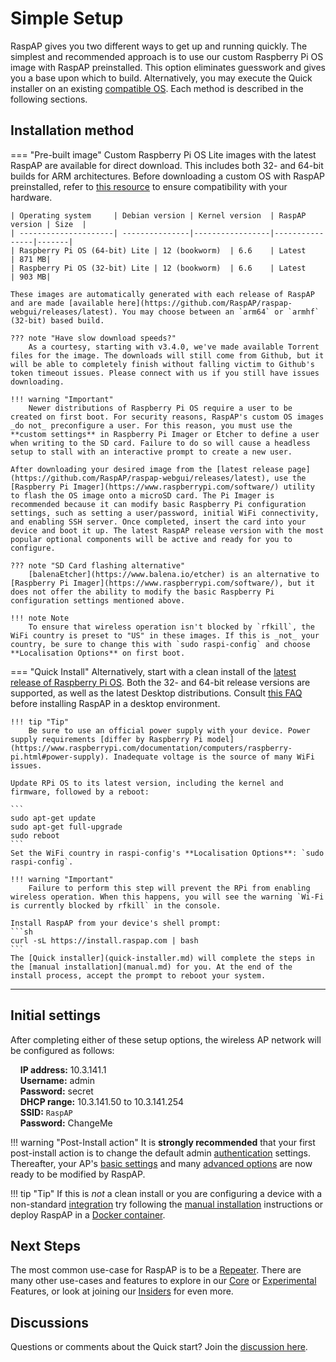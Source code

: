 # Simple Setup

RaspAP gives you two different ways to get up and running quickly. The simplest and recommended approach is to use our custom Raspberry Pi OS image with RaspAP preinstalled. This option eliminates guesswork and gives you a base upon which to build. Alternatively, you may execute the Quick installer on an existing [compatible OS](index.md#compatible-operating-systems). Each method is described in the following sections.

## Installation method

=== "Pre-built image"
    Custom Raspberry Pi OS Lite images with the latest RaspAP are available for direct download. This includes both 32- and 64-bit builds for ARM architectures. Before downloading a custom OS with RaspAP preinstalled, refer to [this resource](https://www.raspberrypi.com/software/operating-systems/) to ensure compatibility with your hardware.


    | Operating system     | Debian version | Kernel version  | RaspAP version | Size  |
    | ---------------------| ---------------|-----------------|----------------|-------|
    | Raspberry Pi OS (64-bit) Lite | 12 (bookworm)  | 6.6    | Latest         | 871 MB|
    | Raspberry Pi OS (32-bit) Lite | 12 (bookworm)  | 6.6    | Latest         | 903 MB|

    These images are automatically generated with each release of RaspAP and are made [available here](https://github.com/RaspAP/raspap-webgui/releases/latest). You may choose between an `arm64` or `armhf` (32-bit) based build.

    ??? note "Have slow download speeds?"
        As a courtesy, starting with v3.4.0, we've made available Torrent files for the image. The downloads will still come from Github, but it will be able to completely finish without falling victim to Github's token timeout issues. Please connect with us if you still have issues downloading.

    !!! warning "Important"
        Newer distributions of Raspberry Pi OS require a user to be created on first boot. For security reasons, RaspAP's custom OS images _do not_ preconfigure a user. For this reason, you must use the **custom settings** in Raspberry Pi Imager or Etcher to define a user when writing to the SD card. Failure to do so will cause a headless setup to stall with an interactive prompt to create a new user. 

    After downloading your desired image from the [latest release page](https://github.com/RaspAP/raspap-webgui/releases/latest), use the [Raspberry Pi Imager](https://www.raspberrypi.com/software/) utility to flash the OS image onto a microSD card. The Pi Imager is recommended because it can modify basic Raspberry Pi configuration settings, such as setting a user/password, initial WiFi connectivity, and enabling SSH server. Once completed, insert the card into your device and boot it up. The latest RaspAP release version with the most popular optional components will be active and ready for you to configure.

    ??? note "SD Card flashing alternative"
        [balenaEtcher](https://www.balena.io/etcher) is an alternative to [Raspberry Pi Imager](https://www.raspberrypi.com/software/), but it does not offer the ability to modify the basic Raspberry Pi configuration settings mentioned above.

    !!! note Note
        To ensure that wireless operation isn't blocked by `rfkill`, the WiFi country is preset to "US" in these images. If this is _not_ your country, be sure to change this with `sudo raspi-config` and choose **Localisation Options** on first boot.

=== "Quick Install"
    Alternatively, start with a clean install of the [latest release of Raspberry Pi OS](https://www.raspberrypi.org/software/operating-systems/). Both the 32- and 64-bit release versions are supported, as well as the latest  Desktop distributions. Consult [this FAQ](../faq.md#distros) before installing RaspAP in a desktop environment.

    !!! tip "Tip"
        Be sure to use an official power supply with your device. Power supply requirements [differ by Raspberry Pi model](https://www.raspberrypi.com/documentation/computers/raspberry-pi.html#power-supply). Inadequate voltage is the source of many WiFi issues.

    Update RPi OS to its latest version, including the kernel and firmware, followed by a reboot:

    ```
    sudo apt-get update
    sudo apt-get full-upgrade
    sudo reboot
    ```
    Set the WiFi country in raspi-config's **Localisation Options**: `sudo raspi-config`.

    !!! warning "Important"
        Failure to perform this step will prevent the RPi from enabling wireless operation. When this happens, you will see the warning `Wi-Fi is currently blocked by rfkill` in the console.

    Install RaspAP from your device's shell prompt:
    ```sh
    curl -sL https://install.raspap.com | bash
    ```
    The [Quick installer](quick-installer.md) will complete the steps in the [manual installation](manual.md) for you. At the end of the install process, accept the prompt to reboot your system.

---

## Initial settings
After completing either of these setup options, the wireless AP network will be configured as follows:

&nbsp;&nbsp;&nbsp;&nbsp;**IP address:** 10.3.141.1  
&nbsp;&nbsp;&nbsp;&nbsp;**Username:** admin  
&nbsp;&nbsp;&nbsp;&nbsp;**Password:** secret  
&nbsp;&nbsp;&nbsp;&nbsp;**DHCP range:** 10.3.141.50 to 10.3.141.254  
&nbsp;&nbsp;&nbsp;&nbsp;**SSID:** `RaspAP`  
&nbsp;&nbsp;&nbsp;&nbsp;**Password:** ChangeMe  

!!! warning "Post-Install action"
    It is **strongly recommended** that your first post-install action is to change the default admin [authentication](../features-core/authentication.md) settings. Thereafter, your AP's [basic settings](../features-core/ap-basics.md) and many [advanced options](../features-core/ap-basics.md#advanced-options) are now ready to be modified by RaspAP.

!!! tip "Tip"
    If this is _not_ a clean install or you are configuring a device with a non-standard [integration](../faq.md#integrations) try following the [manual installation](manual.md) instructions or deploy RaspAP in a [Docker container](docker.md).

## Next Steps
The most common use-case for RaspAP is to be a [Repeater](../features-core/repeater.md). There are many other use-cases and features to explore in our [Core](../features-core/index.md) or [Experimental](../features-experimental/index.md) Features, or look at joining our [Insiders](../features-insiders/index.md) for even more.

## Discussions
Questions or comments about the Quick start? Join the [discussion here](https://github.com/RaspAP/raspap-webgui/discussions/).